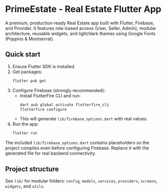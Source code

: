 # PrimeEstate - Real Estate Flutter App

A premium, production-ready Real Estate app built with Flutter, Firebase, and Provider. It features role-based access (User, Seller, Admin), modular architecture, reusable widgets, and light/dark themes using Google Fonts (Poppins & Montserrat).

## Quick start

1. Ensure Flutter SDK is installed.
2. Get packages:
   ```bash
   flutter pub get
   ```
3. Configure Firebase (strongly recommended):
   - Install FlutterFire CLI and run:
     ```bash
     dart pub global activate flutterfire_cli
     flutterfire configure
     ```
   - This will generate `lib/firebase_options.dart` with real values.
4. Run the app:
   ```bash
   flutter run
   ```

The included `lib/firebase_options.dart` contains placeholders so the project compiles even before configuring Firebase. Replace it with the generated file for real backend connectivity.

## Project structure

See `lib/` for modular folders: `config`, `models`, `services`, `providers`, `screens`, `widgets`, and `utils`.